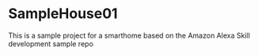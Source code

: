 # SampleHouse01

This is a sample project for a smarthome based on the Amazon Alexa Skill development sample repo
